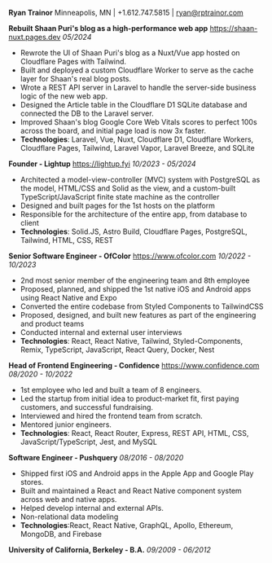 **Ryan Trainor**
Minneapolis, MN | +1.612.747.5815 | ryan@rptrainor.com

**Rebuilt Shaan Puri's blog as a high-performance web app**
https://shaan-nuxt.pages.dev
_05/2024_

- Rewrote the UI of Shaan Puri's blog as a Nuxt/Vue app hosted on Cloudflare Pages with Tailwind.
- Built and deployed a custom Cloudflare Worker to serve as the cache layer for Shaan's real blog posts.
- Wrote a REST API server in Laravel to handle the server-side business logic of the new web app.
- Designed the Article table in the Cloudflare D1 SQLite database and connected the DB to the Laravel server.
- Improved Shaan's blog Google Core Web Vitals scores to perfect 100s across the board, and initial page load is now 3x faster.
- **Technologies**: Laravel, Vue, Nuxt, Cloudflare D1, Cloudflare Workers, Cloudflare Pages, Tailwind, Laravel Vapor, Laravel Breeze, and SQLite

**Founder - Lightup**
https://lightup.fyi
_10/2023 - 05/2024_

- Architected a model-view-controller (MVC) system with PostgreSQL as the model, HTML/CSS and Solid as the view, and a custom-built TypeScript/JavaScript finite state machine as the controller
- Designed and built pages for the 1st hosts on the platform
- Responsible for the architecture of the entire app, from database to client
- **Technologies**: Solid.JS, Astro Build, Cloudflare Pages, PostgreSQL, Tailwind, HTML, CSS, REST

**Senior Software Engineer - OfColor**
https://www.ofcolor.com
_10/2022 - 10/2023_

- 2nd most senior member of the engineering team and 8th employee
- Proposed, planned, and shipped the 1st native iOS and Android apps using React Native and Expo
- Converted the entire codebase from Styled Components to TailwindCSS
- Proposed, designed, and built new features as part of the engineering and product teams
- Conducted internal and external user interviews
- **Technologies**: React, React Native, Tailwind, Styled-Components, Remix, TypeScript, JavaScript, React Query, Docker, Nest

**Head of Frontend Engineering - Confidence**
https://www.confidence.com
_08/2020 - 10/2022_

- 1st employee who led and built a team of 8 engineers.
- Led the startup from initial idea to product-market fit, first paying customers, and successful fundraising.
- Interviewed and hired the frontend team from scratch.
- Mentored junior engineers.
- **Technologies**: React, React Router, Express, REST API, HTML, CSS, JavaScript/TypeScript, Jest, and MySQL

**Software Engineer - Pushquery**
_08/2016 - 08/2020_

- Shipped first iOS and Android apps in the Apple App and Google Play stores.
- Built and maintained a React and React Native component system across web and native apps.
- Helped develop internal and external APIs.
- Non-relational data modeling
- **Technologies**:React, React Native, GraphQL, Apollo, Ethereum, MongoDB, and Firebase

**University of California, Berkeley - B.A.**
_09/2009 - 06/2012_
